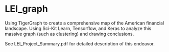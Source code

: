 # LEI_graph
Using TigerGraph to create a comprehensive map of the American financial landscape. Using Sci-Kit Learn, Tensorflow, and Keras to analyze this massive graph (such as clustering) and drawing conclusions.

See LEI_Project_Summary.pdf for detailed description of this endeavor.
